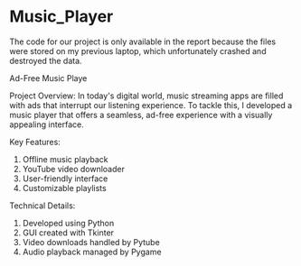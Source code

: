# Music_Player
The code for our project is only available in the report because the files were stored on my previous laptop, which unfortunately crashed and destroyed the data.

Ad-Free Music Playe

Project Overview:
In today's digital world, music streaming apps are filled with ads that interrupt our listening experience. To tackle this, I developed a music player that offers a seamless, ad-free experience with a visually appealing interface.

Key Features:
1. Offline music playback
2. YouTube video downloader
3. User-friendly interface
4. Customizable playlists

Technical Details:
1. Developed using Python
2. GUI created with Tkinter
3. Video downloads handled by Pytube
4. Audio playback managed by Pygame

